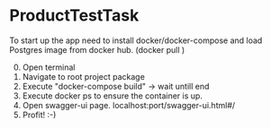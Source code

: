 # ProductTestTask

To start up the app need to install docker/docker-compose and load Postgres image from docker hub.  (docker pull <image>)


0) Open terminal
1) Navigate to root project package
2) Execute "docker-compose build" -> wait untill end 
3) Execute docker ps to ensure the container is up. 
4) Open swagger-ui page. localhost:port/swagger-ui.html#/
5) Profit!  :-)

